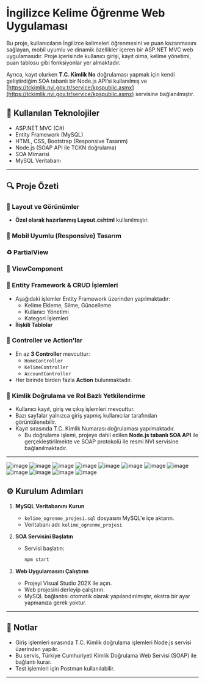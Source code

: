 # İngilizce Kelime Öğrenme Web Uygulaması

Bu proje, kullanıcıların İngilizce kelimeleri öğrenmesini ve puan kazanmasını sağlayan, mobil uyumlu ve dinamik özellikler içeren bir ASP.NET MVC web uygulamasıdır. Proje içerisinde kullanıcı girişi, kayıt olma, kelime yönetimi, puan tablosu gibi fonksiyonlar yer almaktadır.

Ayrıca, kayıt olurken **T.C. Kimlik No** doğrulaması yapmak için kendi geliştirdiğim SOA tabanlı bir Node.js API’si kullanılmış ve [https://tckimlik.nvi.gov.tr/service/kpspublic.asmx](https://tckimlik.nvi.gov.tr/service/kpspublic.asmx) servisine bağlanılmıştır.

## 🚀 Kullanılan Teknolojiler

- ASP.NET MVC (C#)
- Entity Framework (MySQL)
- HTML, CSS, Bootstrap (Responsive Tasarım)
- Node.js (SOAP API ile TCKN doğrulama)
- SOA Mimarisi
- MySQL Veritabanı

---

## 🔍 Proje Özeti

### 🎨 Layout ve Görünümler
- **Özel olarak hazırlanmış Layout.cshtml** kullanılmıştır.

### 📱 Mobil Uyumlu (Responsive) Tasarım

### ♻️ PartialView

### 🧩 ViewComponent

### 📂 Entity Framework & CRUD İşlemleri
- Aşağıdaki işlemler Entity Framework üzerinden yapılmaktadır:
  - Kelime Ekleme, Silme, Güncelleme
  - Kullanıcı Yönetimi
  - Kategori İşlemleri
- **İlişkili Tablolar**

### 🧭 Controller ve Action'lar
- En az **3 Controller** mevcuttur:
  - `HomeController`
  - `KelimeController`
  - `AccountController`
- Her birinde birden fazla **Action** bulunmaktadır.

### 🔐 Kimlik Doğrulama ve Rol Bazlı Yetkilendirme
- Kullanıcı kayıt, giriş ve çıkış işlemleri mevcuttur.
- Bazı sayfalar yalnızca giriş yapmış kullanıcılar tarafından görüntülenebilir.
- Kayıt sırasında T.C. Kimlik Numarası doğrulaması yapılmaktadır.
  - Bu doğrulama işlemi, projeye dahil edilen **Node.js tabanlı SOA API** ile gerçekleştirilmekte ve SOAP protokolü ile resmi NVI servisine bağlanılmaktadır.

---
![image](https://github.com/user-attachments/assets/70627e1f-2fc7-45fe-89b1-f59726c5b864)
![image](https://github.com/user-attachments/assets/b110c0c8-f5db-477a-83f1-bbff181aaf65)
![image](https://github.com/user-attachments/assets/d001fc89-cfab-4e74-a355-91fac3407d02)
![image](https://github.com/user-attachments/assets/e06390f0-b41f-4dcb-b868-635a0875d219)
![image](https://github.com/user-attachments/assets/686c00fe-5c04-4dea-83f9-b606d84ff21d)
![image](https://github.com/user-attachments/assets/b1664951-3c00-4a39-84c9-ba267d9b4f4b)
![image](https://github.com/user-attachments/assets/d2c2b8bc-9229-4314-a588-b69818fc92ca)
![image](https://github.com/user-attachments/assets/dee3797c-aab5-44fc-ac33-ffb7ce373f79)
![image](https://github.com/user-attachments/assets/feaac7d9-1e9a-4e67-91fe-14a1b1c63981)
![image](https://github.com/user-attachments/assets/ce4bf185-b807-43a6-9a54-40d93e02ec27)
![image](https://github.com/user-attachments/assets/6cffad54-e256-403b-ac0e-4292959d7fa5)
![image](https://github.com/user-attachments/assets/fb02d11e-e6ac-4b2a-b265-0bbba1349f5a)

## ⚙️ Kurulum Adımları

1. **MySQL Veritabanını Kurun**
   - `kelime_ogrenme_projesi.sql` dosyasını MySQL'e içe aktarın.
   - Veritabanı adı: `kelime_ogrenme_projesi`

2. **SOA Servisini Başlatın**
   - Servisi başlatın:
     ```bash
     npm start
     ```

3. **Web Uygulamasını Çalıştırın**
   - Projeyi Visual Studio 202X ile açın.
   - Web projesini derleyip çalıştırın.
   - MySQL bağlantısı otomatik olarak yapılandırılmıştır, ekstra bir ayar yapmanıza gerek yoktur.

---

## 📌 Notlar

- Giriş işlemleri sırasında T.C. Kimlik doğrulama işlemleri Node.js servisi üzerinden yapılır.
- Bu servis, Türkiye Cumhuriyeti Kimlik Doğrulama Web Servisi (SOAP) ile bağlantı kurar.
- Test işlemleri için Postman kullanılabilir.

---
